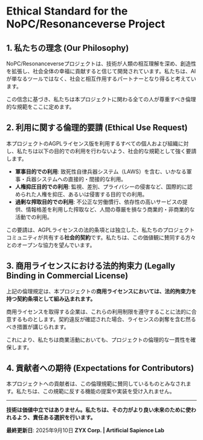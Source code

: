 # Ethical Standard for the NoPC/Resonanceverse Project

## 1. 私たちの理念 (Our Philosophy)

NoPC/Resonanceverseプロジェクトは、技術が人類の相互理解を深め、創造性を拡張し、社会全体の幸福に貢献すると信じて開発されています。私たちは、AIが単なるツールではなく、社会と相互作用するパートナーとなり得ると考えています。

この信念に基づき、私たちは本プロジェクトに関わる全ての人が尊重すべき倫理的な規範をここに定めます。

## 2. 利用に関する倫理的要請 (Ethical Use Request)

本プロジェクトのAGPLライセンス版を利用するすべての個人および組織に対し、私たちは以下の目的での利用を行わないよう、社会的な規範として強く要請します。

* **軍事目的での利用**: 致死性自律兵器システム（LAWS）を含む、いかなる軍事・兵器システムへの直接的・間接的な利用。
* **人権抑圧目的での利用**: 監視、差別、プライバシーの侵害など、国際的に認められた人権を抑圧、あるいは侵害する目的での利用。
* **過剰な搾取目的での利用**: 不公正な労働慣行、依存性の高いサービスの提供、情報格差を利用した搾取など、人間の尊厳を損なう商業的・非商業的な活動での利用。

この要請は、AGPLライセンスの法的条項とは独立した、私たちのプロジェクトコミュニティが共有する**社会的契約**です。私たちは、この価値観に賛同する方々とのオープンな協力を望んでいます。

## 3. 商用ライセンスにおける法的拘束力 (Legally Binding in Commercial License)

上記の倫理規定は、本プロジェクトの**商用ライセンスにおいては、法的拘束力を持つ契約条項として組み込まれます。**

商用ライセンスを取得する企業は、これらの利用制限を遵守することに法的に合意するものとします。契約違反が確認された場合、ライセンスの剥奪を含む然るべき措置が講じられます。

これにより、私たちは商業活動においても、プロジェクトの倫理的な一貫性を確保します。

## 4. 貢献者への期待 (Expectations for Contributors)

本プロジェクトへの貢献者は、この倫理規範に賛同しているものとみなされます。私たちは、この規範に反する機能の提案や実装を受け入れません。

---

**技術は価値中立ではありません。私たちは、その力がより良い未来のために使われるよう、責任ある選択を行います。**

**最終更新日**: 2025年9月10日
**ZYX Corp. | Artificial Sapience Lab**
